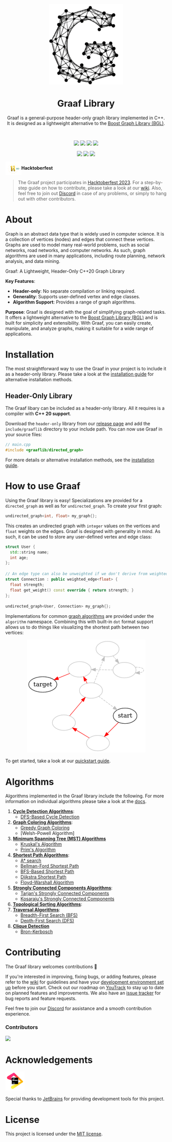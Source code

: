 <p align="center"><img src="docs/static/img/graaf.png"></p>
<h1 align="center">Graaf Library</h1>

<p align="center">
  Graaf is a general-purpose header-only graph library implemented in C++. It is designed as a lightweight alternative to the <a href="https://www.boost.org/doc/libs/1_82_0/libs/graph/doc/index.html">Boost Graph Library (BGL)</a>.
</p>

<br/>

<p align="center">
  <a href="https://github.com/bobluppes/graaf/actions/workflows/main-ci.yml"><img src="https://github.com/bobluppes/graaf/actions/workflows/main-ci.yml/badge.svg" height="20"></a>
  <a href="https://codecov.io/github/bobluppes/graaf"><img src="https://codecov.io/github/bobluppes/graaf/branch/main/graph/badge.svg?token=ZFBLNFN39C" height="20"></a>
  <a href="https://bobluppes.github.io/graaf/"><img src="https://img.shields.io/badge/user_docs-docusaurus-%23ff69b4" height="20"></a>
  <a href="https://github.com/bobluppes/graaf/wiki"><img src="https://img.shields.io/badge/contributer_docs-wiki-9cf" height="20"></a>
</p>

<p align="center">
  <a href="https://discord.gg/cGczwRHJ9K"><img src="https://img.shields.io/badge/chat-discord-%237289DA?style=flat&logo=discord&labelColor=white" height="20"></a>
  <a href="https://GitHub.com/bobluppes/graaf/releases/"><img src="https://img.shields.io/github/v/release/bobluppes/graaf?color=%23F7DE3A&include_prereleases"></a>
  <a href="LICENSE.md"><img src="https://img.shields.io/badge/license-MIT-black" height="20"></a>
</p>

<p align="center">

</p>

<img src="docs/static/img/hacktoberfest-logo.png" width="50" align="center">**Hacktoberfest**<br>
> The Graaf project participates in [Hacktoberfest 2023](https://hacktoberfest.com/). For a step-by-step guide on how
> to contribute, please take a look at our [wiki](https://github.com/bobluppes/graaf/wiki). Also, feel free to join
> out [Discord](https://discord.gg/cGczwRHJ9K) in case of any problems, or simply to hang out with other contributors.

# About

Graph is an abstract data type that is widely used in computer science. It is a collection of vertices (nodes) and edges
that connect these vertices. Graphs are used to model many real-world problems, such as social networks, road networks,
and computer networks. As such, graph algorithms are used in many applications, including route planning, network
analysis, and data mining.

Graaf: A Lightweight, Header-Only C++20 Graph Library

**Key Features**:

- **Header-only**: No separate compilation or linking required.
- **Generality**: Supports user-defined vertex and edge classes.
- **Algorithm Support**: Provides a range of graph algorithms.

**Purpose**:
Graaf is designed with the goal of simplifying graph-related tasks. It offers a lightweight alternative to the [Boost Graph Library (BGL)](https://www.boost.org/doc/libs/1_82_0/libs/graph/doc/index.html) and is built for simplicity and extensibility. With Graaf, you can easily create, manipulate, and analyze graphs, making it suitable for a wide range of applications.

# Installation

The most straightforward way to use the Graaf in your project is to include it as a header-only library. Please take a
look at the [installation guide](https://bobluppes.github.io/graaf/docs/quickstart/installation) for alternative
installation methods.

## Header-Only Library

The Graaf libary can be included as a header-only library. All it requires is a compiler with **C++ 20 support**.

Download the `header-only` library from our [release page](https://github.com/bobluppes/graaf/releases) and add
the `include/graaflib` directory to your include path. You can now use Graaf in your source files:

```c++
// main.cpp
#include <graaflib/directed_graph>
```

For more details or alternative installation methods, see
the [installation guide](https://bobluppes.github.io/graaf/docs/quickstart/installation).

# How to use Graaf

Using the Graaf library is easy! Specializations are provided for a `directed_graph` as well as for `undirected_graph`.
To create your first graph:

```c++
undirected_graph<int, float> my_graph{};
```

This creates an undirected graph with `integer` values on the vertices and `float` weights on the edges. Graaf is
designed with generality in mind. As such, it can be used to store any user-defined vertex and edge class:

```c++
struct User {
  std::string name;
  int age;
};

// An edge type can also be unweighted if we don't derive from weighted_edge
struct Connection : public weighted_edge<float> {
  float strength;
  float get_weight() const override { return strength; }
};

undirected_graph<User, Connection> my_graph{};
```

Implementations for common [graph algorithms](#algorithms) are provided under the `algorithm` namespace. Combining this
with built-in `dot` format support allows us to do things like visualizing the shortest path between two vertices:

<p align="center">
<img src="docs/static/img/graph_example.png">
</p>

To get started, take a look at our [quickstart guide](https://bobluppes.github.io/graaf/docs/quickstart/intro).

# Algorithms

Algorithms implemented in the Graaf library include the following. For more information on individual algorithms please
take a look at the [docs](https://bobluppes.github.io/graaf/docs/algorithms/intro).

1. [**Cycle Detection Algorithms**](https://bobluppes.github.io/graaf/docs/category/cycle-detection-algorithms):
   - [DFS-Based Cycle Detection](https://bobluppes.github.io/graaf/docs/algorithms/cycle-detection/dfs-based)
2. [**Graph Coloring Algorithms**](https://bobluppes.github.io/graaf/docs/category/graph-coloring-algorithms):
   - [Greedy Graph Coloring](https://bobluppes.github.io/graaf/docs/algorithms/coloring/greedy-graph-coloring)
   - [Welsh-Powell Algorithm]
3. [**Minimum Spanning Tree (MST) Algorithms**](https://bobluppes.github.io/graaf/docs/category/minimum-spanning-tree)
   - [Kruskal's Algorithm](https://bobluppes.github.io/graaf/docs/algorithms/minimum-spanning-tree/kruskal)
   - [Prim's Algorithm](https://bobluppes.github.io/graaf/docs/algorithms/minimum-spanning-tree/prim)
4. [**Shortest Path Algorithms**](https://bobluppes.github.io/graaf/docs/category/shortest-path-algorithms):
   - [A\* search](https://bobluppes.github.io/graaf/docs/algorithms/shortest-path/a-star)
   - [Bellman-Ford Shortest Path](https://bobluppes.github.io/graaf/docs/algorithms/shortest-path/bellman-ford)
   - [BFS-Based Shortest Path](https://bobluppes.github.io/graaf/docs/algorithms/shortest-path/bfs-based-shortest-path)
   - [Dijkstra Shortest Path](https://bobluppes.github.io/graaf/docs/algorithms/shortest-path/dijkstra)
   - [Floyd-Warshall Algorithm](https://bobluppes.github.io/graaf/docs/algorithms/shortest-path/floyd-warshall)
5. [**Strongly Connected Components Algorithms**](https://bobluppes.github.io/graaf/docs/category/strongly-connected-component-algorithms):
   - [Tarjan's Strongly Connected Components](https://bobluppes.github.io/graaf/docs/algorithms/strongly-connected-components/tarjan)
   - [Kosaraju's Strongly Connected Components](https://bobluppes.github.io/graaf/docs/algorithms/strongly-connected-components/kosarajus)
6. [**Topological Sorting Algorithms**](https://bobluppes.github.io/graaf/docs/algorithms/topological-sort):
7. [**Traversal Algorithms**](https://bobluppes.github.io/graaf/docs/category/traversal-algorithms):
   - [Breadth-First Search (BFS)](https://bobluppes.github.io/graaf/docs/algorithms/traversal/breadth-first-search)
   - [Depth-First Search (DFS)](https://bobluppes.github.io/graaf/docs/algorithms/traversal/depth-first-search)
8. [**Clique Detection**](https://bobluppes.github.io/graaf/docs/category/clique-detection)
    - [Bron-Kerbosch](https://bobluppes.github.io/graaf/docs/algorithms/clique-detection/bron-kerbosch)

# Contributing

The Graaf library welcomes contributions 🎊

If you're interested in improving, fixing bugs, or adding features, please refer to
the [wiki](https://github.com/bobluppes/graaf/wiki) for guidelines and have your [development environment set up](https://github.com/bobluppes/graaf/wiki/development-setup) before you start. Check out our roadmap
on [YouTrack](https://graaf.youtrack.cloud/agiles/147-2/current) to stay up to date on planned features and
improvements. We also have an [issue tracker](https://github.com/bobluppes/graaf/issues) for bug reports and feature
requests.

Feel free to join our [Discord](https://discord.gg/cGczwRHJ9K) for assistance and a smooth contribution experience.

### Contributors

<a href="https://github.com/bobluppes/graaf/graphs/contributors">
  <img src="https://contrib.rocks/image?repo=bobluppes/graaf" />
</a>

# Acknowledgements

<p align="left">
  <a href="https://www.jetbrains.com">
    <img src="docs/static/img/jetbrains-logo.svg" width="60" alt="JetBrains Logo">
  </a>
</p>

Special thanks to [JetBrains](https://www.jetbrains.com/community/opensource/) for providing development tools for this
project.

# License

This project is licensed under the [MIT license](LICENSE.md).
